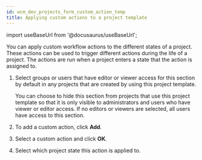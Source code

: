 ```yaml
---
id: wcm_dev_projects_form_custom_action_temp
title: Applying custom actions to a project template
---
```

import useBaseUrl from '@docusaurus/useBaseUrl';



You can apply custom workflow actions to the different states of a project. These actions can be used to trigger different actions during the life of a project. The actions are run when a project enters a state that the action is assigned to.

1.  Select groups or users that have editor or viewer access for this section by default in any projects that are created by using this project template.

    You can choose to hide this section from projects that use this project template so that it is only visible to administrators and users who have viewer or editor access. If no editors or viewers are selected, all users have access to this section.

2.  To add a custom action, click **Add**.

3.  Select a custom action and click **OK**.

4.  Select which project state this action is applied to.


